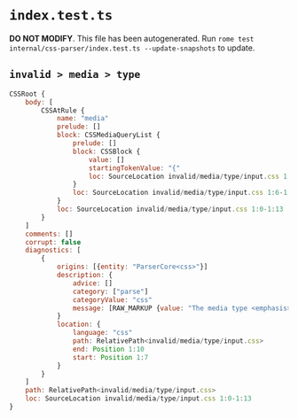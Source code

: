 # `index.test.ts`

**DO NOT MODIFY**. This file has been autogenerated. Run `rome test internal/css-parser/index.test.ts --update-snapshots` to update.

## `invalid > media > type`

```javascript
CSSRoot {
	body: [
		CSSAtRule {
			name: "media"
			prelude: []
			block: CSSMediaQueryList {
				prelude: []
				block: CSSBlock {
					value: []
					startingTokenValue: "{"
					loc: SourceLocation invalid/media/type/input.css 1:11-1:13
				}
				loc: SourceLocation invalid/media/type/input.css 1:6-1:13
			}
			loc: SourceLocation invalid/media/type/input.css 1:0-1:13
		}
	]
	comments: []
	corrupt: false
	diagnostics: [
		{
			origins: [{entity: "ParserCore<css>"}]
			description: {
				advice: []
				category: ["parse"]
				categoryValue: "css"
				message: [RAW_MARKUP {value: "The media type <emphasis>"}, "tty", RAW_MARKUP {value: "</emphasis> is deprecated."}]
			}
			location: {
				language: "css"
				path: RelativePath<invalid/media/type/input.css>
				end: Position 1:10
				start: Position 1:7
			}
		}
	]
	path: RelativePath<invalid/media/type/input.css>
	loc: SourceLocation invalid/media/type/input.css 1:0-1:13
}
```
